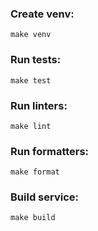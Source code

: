 ### Create venv:
    make venv

### Run tests:
    make test

### Run linters:
    make lint

### Run formatters:
    make format

### Build service:
	make build
